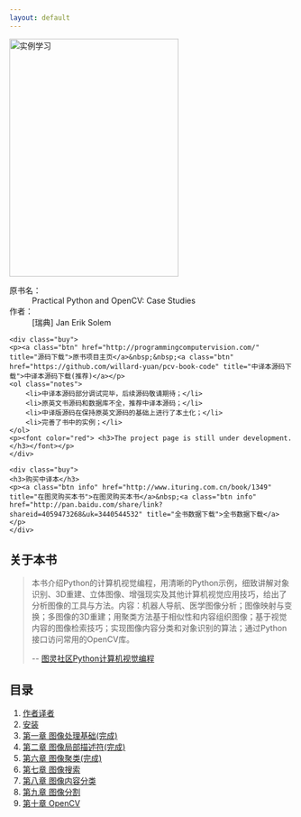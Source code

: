 ```yaml
---
layout: default
---
```


<div class="bookinfo">
	<img src="{{ site.url }}/assets/images/Case Studies.jpg" title="实例学习" alt="实例学习" width="300" height="422" />
	<dl>
		<dt>原书名：</dt>
		<dd>Practical Python and OpenCV: Case Studies</dd>
		<dt>作者：</dt>
		<dd>[瑞典] Jan Erik Solem</dd>
	</dl>


	<div class="buy">
	<p><a class="btn" href="http://programmingcomputervision.com/" title="源码下载">原书项目主页</a>&nbsp;&nbsp;<a class="btn" href="https://github.com/willard-yuan/pcv-book-code" title="中译本源码下载">中译本源码下载(推荐)</a></p>
	<ol class="notes">
		<li>中译本源码部分调试完毕，后续源码敬请期待；</li>
        <li>原英文书源码和数据库不全，推荐中译本源码；</li>
		<li>中译版源码在保持原英文源码的基础上进行了本土化；</li>
        <li>完善了书中的实例；</li>
	</ol>
	<p><font color="red"> <h3>The project page is still under development.</h3></font></p>
	</div>
	
	<div class="buy">
	<h3>购买中译本</h3>
	<p><a class="btn info" href="http://www.ituring.com.cn/book/1349" title="在图灵购买本书">在图灵购买本书</a>&nbsp;<a class="btn info" href="http://pan.baidu.com/share/link?shareid=4059473268&uk=3440544532" title="全书数据下载">全书数据下载</a></p>
	</div>

<!--	<div class="buy">
	<p><a class="btn" href="http://www.ituring.com.cn/book/1333" title="使用支付宝购买电子书">支付宝付款</a>&nbsp;&nbsp;<a class="btn" href="https://sellfy.com/p/qwyU/" title="在图灵社区购买电子书">PayPal 付款</a></p>
	<ol class="notes">
		<li>电子书包含三种格式：PDF、ePub 和 mobi；</li>
        <li>使用支付宝购买只有 PDF 和 mobi 两种格式；</li>
		<li>购买后，错误修正等更新免费获取，不再收费；</li>
	</ol>
	</div> -->

</div>

<div class="clearfix"></div>

<div class="grid-2">
	<div class="announcement">
		<h2>关于本书</h2>
		<blockquote>
			<p>本书介绍Python的计算机视觉编程，用清晰的Python示例，细致讲解对象识别、3D重建、立体图像、增强现实及其他计算机视觉应用技巧，给出了分析图像的工具与方法。内容：机器人导航、医学图像分析；图像映射与变换；多图像的3D重建；用聚类方法基于相似性和内容组织图像；基于视觉内容的图像检索技巧；实现图像内容分类和对象识别的算法；通过Python接口访问常用的OpenCV库。</p>
			<p class="cite">-- <a href="http://www.ituring.com.cn/book/1349?q=python" title="programming computer vision with python Chinese translation" target="_blank">图灵社区Python计算机视觉编程</a></p>
		</blockquote>
	</div>
	<div class="menu">
		<h2>目录</h2>
		<ol>
			<li><a href="{{ site.url }}author.html" title="作者译者">作者译者</a></li>
			<li><a href="{{ site.url }}installation.html" title="安装">安装</a></li>
			<!--<li><a href="{{ site.url }}foreword.html" title="序">序</a></li>-->
			<li><a href="{{ site.url }}chapter1.html" title="第一章 图像处理基础">第一章 图像处理基础(完成)</a></li>
			<li><a href="{{ site.url }}chapter2.html" title="第二章 图像局部描述符">第二章 图像局部描述符(完成)</a></li>
		    <!--<li><a href="{{ site.url }}chapter3.html" title="第三章 基本静态的页面">第三章 基本静态的页面</a></li>-->
			<!--<li><a href="{{ site.url }}chapter4.html" title="第四章 Rails 背后的 Ruby">第四章 Rails 背后的 Ruby</a></li> -->
			<!--<li><a href="{{ site.url }}chapter5.html" title="第五章 完善布局">第五章 完善布局</a></li> -->
			<li><a href="{{ site.url }}chapter6.html" title="第六章 图像聚类">第六章 图像聚类(完成)</a></li>
			<li><a href="{{ site.url }}chapter7.html" title="第七章 图像搜索">第七章 图像搜索</a></li>
			<li><a href="{{ site.url }}chapter8.html" title="第八章 图像内容分类">第八章 图像内容分类</a></li>
			<li><a href="{{ site.url }}chapter9.html" title="第九章 图像分割">第九章 图像分割</a></li>
			<li><a href="{{ site.url }}chapter10.html" title="第十章 OpenCV">第十章 OpenCV</a></li>
<!--	 <li><a href="{{ site.url }}chapter11.html" title="附录 用户间互相关注">第十一章 关注用户</a></li> 注释掉原内容-->
		</ol>
	</div>
	<div class="clearfix"></div>
</div>
